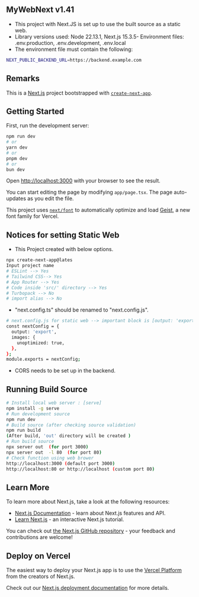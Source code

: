 ## MyWebNext v1.41
- This project with Next.JS is set up to use the built source as a static web.
- Library versions used: Node 22.13.1, Next.js 15.3.5- Environment files: .env.production, .env.development, .env.local
- The environment file must contain the following: 
```bash
NEXT_PUBLIC_BACKEND_URL=https://backend.example.com
```

## Remarks 
This is a [Next.js](https://nextjs.org) project bootstrapped with [`create-next-app`](https://nextjs.org/docs/app/api-reference/cli/create-next-app).

## Getting Started
First, run the development server:
```bash
npm run dev
# or
yarn dev
# or
pnpm dev
# or
bun dev
```
Open [http://localhost:3000](http://localhost:3000) with your browser to see the result.

You can start editing the page by modifying `app/page.tsx`. The page auto-updates as you edit the file.

This project uses [`next/font`](https://nextjs.org/docs/app/building-your-application/optimizing/fonts) to automatically optimize and load [Geist](https://vercel.com/font), a new font family for Vercel.

## Notices for setting Static Web 
- This Project created with below options.
```bash
npx create-next-app@lates 
Input project name 
# ESLint --> Yes 
# Tailwind CSS--> Yes 
# App Router --> Yes
# Code inside 'src/' directory --> Yes 
# Turbopack --> No 
# import alias --> No
```
- "next.config.ts" should be renamed to "next.config.js".
```bash
# next.config.js for static web --> important block is [output: 'export']  
const nextConfig = {
  output: 'export',
  images: {
    unoptimized: true, 
  },
};
module.exports = nextConfig;
```
- CORS needs to be set up in the backend.

## Running Build Source  
```bash
# Install local web server : [serve] 
npm install -g serve
# Run development source
npm run dev
# Build source (after checking source validation) 
npm run build 
(After build, 'out' directory will be created )
# Run build source 
npx server out  (for port 3000)
npx server out  -l 80  (for port 80)
# Check function using web brower 
http://localhost:3000 (default port 3000)
http://localhost:80 or http://localhost (custom port 80) 

```

## Learn More

To learn more about Next.js, take a look at the following resources:

- [Next.js Documentation](https://nextjs.org/docs) - learn about Next.js features and API.
- [Learn Next.js](https://nextjs.org/learn) - an interactive Next.js tutorial.

You can check out [the Next.js GitHub repository](https://github.com/vercel/next.js) - your feedback and contributions are welcome!

## Deploy on Vercel

The easiest way to deploy your Next.js app is to use the [Vercel Platform](https://vercel.com/new?utm_medium=default-template&filter=next.js&utm_source=create-next-app&utm_campaign=create-next-app-readme) from the creators of Next.js.

Check out our [Next.js deployment documentation](https://nextjs.org/docs/app/building-your-application/deploying) for more details.
